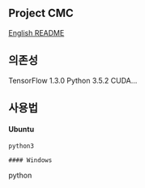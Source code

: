 ## Project CMC
[English README](./README.md)

## 의존성
TensorFlow 1.3.0
Python 3.5.2
CUDA...

## 사용법
#### Ubuntu
```
python3

#### Windows
```
python
